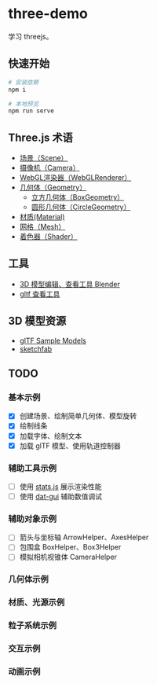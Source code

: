 # three-demo
学习 threejs。

## 快速开始
```bash
# 安装依赖
npm i

# 本地预览
npm run serve
```

## Three.js 术语
* [场景（Scene）](https://threejs.org/docs/index.html#api/zh/scenes/Scene)
* [摄像机（Camera）](https://threejs.org/docs/index.html#api/zh/cameras/Camera)
* [WebGL渲染器（WebGLRenderer）](https://threejs.org/docs/index.html#api/zh/renderers/WebGLRenderer)
* [几何体（Geometry）](https://threejs.org/docs/index.html#api/zh/core/Geometry)
    * [立方几何体（BoxGeometry）](https://threejs.org/docs/index.html#api/zh/geometries/BoxGeometry)
    * [圆形几何体（CircleGeometry）](https://threejs.org/docs/index.html#api/zh/geometries/CircleGeometry)
* [材质(Material)](https://threejs.org/docs/index.html#api/zh/materials/Material)
* [网格（Mesh）](https://threejs.org/docs/index.html#api/zh/objects/Mesh)
* [着色器（Shader）](https://zh.wikipedia.org/wiki/%E7%9D%80%E8%89%B2%E5%99%A8)

## 工具
* [3D 模型编辑、查看工具 Blender](https://www.blender.org/download/)
* [gltf 查看工具](https://github.com/donmccurdy/three-gltf-viewer)

## 3D 模型资源
* [glTF Sample Models](https://github.com/KhronosGroup/glTF-Sample-Models)
* [sketchfab](https://sketchfab.com/features/download)

## TODO
### 基本示例
- [x] 创建场景、绘制简单几何体、模型旋转
- [x] 绘制线条
- [x] 加载字体、绘制文本
- [x] 加载 glTF 模型、使用轨道控制器

### 辅助工具示例
- [ ] 使用 [stats.js](https://github.com/mrdoob/stats.js) 展示渲染性能
- [ ] 使用 [dat-gui](https://github.com/dataarts/dat.gui) 辅助数值调试

### 辅助对象示例
- [ ] 箭头与坐标轴 ArrowHelper、AxesHelper
- [ ] 包围盒 BoxHelper、Box3Helper
- [ ] 模拟相机视锥体 CameraHelper

### 几何体示例
### 材质、光源示例
### 粒子系统示例
### 交互示例
### 动画示例
